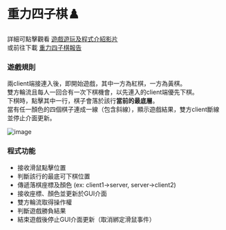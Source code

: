 # 重力四子棋♟️
詳細可點擊觀看 [遊戲遊玩及程式介紹影片](https://youtu.be/w9rfuLpxZEw) <br>
或前往下載 [重力四子棋報告](https://github.com/YiYunKung/Gravity4pieceChessGame/blob/main/%E9%87%8D%E5%8A%9B%E5%9B%9B%E5%AD%90%E6%A3%8B%E5%A0%B1%E5%91%8A.docx)

### 遊戲規則
兩client端接連入後，即開始遊戲，其中一方為紅棋，一方為黃棋。<br>
雙方輪流且每人一回合有一次下棋機會，以先連入的client端優先下棋。<br>
下棋時，點擊其中一行，棋子會落於該行**當前的最底層**。<br>
當有任一顏色的四個棋子連成一線（包含斜線），顯示遊戲結果，雙方client斷線並停止介面更新。<br>

![image](https://github.com/user-attachments/assets/e7a6fb14-3f48-40d2-8978-d7b52fc0c37c)


### 程式功能
* 接收滑鼠點擊位置
* 判斷該行的最底可下棋位置
* 傳遞落棋座標及顏色 (ex: client1->server, server->client2)
* 接收座標、顏色並更新於GUI介面
* 雙方輪流取得操作權
* 判斷遊戲勝負結果
* 結束遊戲後停止GUI介面更新（取消綁定滑鼠事件）
